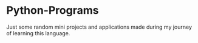 # Python-Programs
Just some random mini projects and applications made during my journey of learning this language. 

